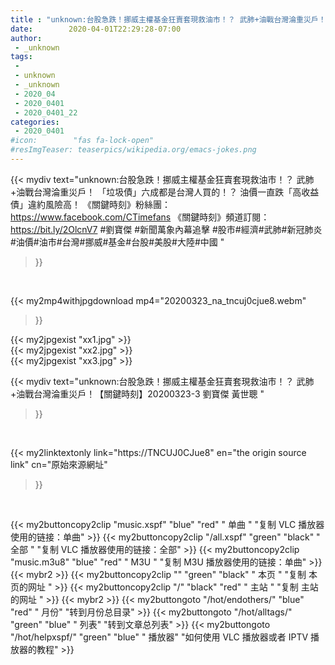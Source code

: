```yaml
---
title : "unknown:台股急跌！挪威主權基金狂賣套現救油市！？ 武肺+油戰台灣淪重災戶！【關鍵時刻】20200323-3 劉寶傑 黃世聰 "
date:        2020-04-01T22:29:28-07:00
author:
 - _unknown
tags:
 - 
 - unknown
 - _unknown
 - 2020_04
 - 2020_0401
 - 2020_0401_22
categories:
 - 2020_0401
#icon:        "fas fa-lock-open"
#resImgTeaser: teaserpics/wikipedia.org/emacs-jokes.png
---
```







{{< mydiv text="unknown:台股急跌！挪威主權基金狂賣套現救油市！？ 武肺+油戰台灣淪重災戶！ 「垃圾債」六成都是台灣人買的！？ 油價一直跌「高收益債」違約風險高！  《關鍵時刻》粉絲團：https://www.facebook.com/CTimefans 《關鍵時刻》頻道訂閱：https://bit.ly/2OlcnV7  #劉寶傑 #新聞萬象內幕追擊 #股市#經濟#武肺#新冠肺炎#油價#油市#台灣#挪威#基金#台股#美股#大陸#中國 "
>}}
<br>


{{< my2mp4withjpgdownload mp4="20200323_na_tncuj0cjue8.webm"
>}}

{{< my2jpgexist "xx1.jpg" >}}<br>
{{< my2jpgexist "xx2.jpg" >}}<br>
{{< my2jpgexist "xx3.jpg" >}}<br>



{{< mydiv text="unknown:台股急跌！挪威主權基金狂賣套現救油市！？ 武肺+油戰台灣淪重災戶！【關鍵時刻】20200323-3 劉寶傑 黃世聰 "
>}}
<br>

{{< my2linktextonly link="https://TNCUJ0CJue8"
en="the origin source link" cn="原始來源網址"
>}}


<br>


{{< my2buttoncopy2clip "music.xspf"        "blue"   "red"    " 单曲 "  "复制 VLC 播放器使用的链接：单曲" >}} {{< my2buttoncopy2clip "/all.xspf"         "green"  "black"  " 全部 "  "复制 VLC 播放器使用的链接：全部" >}} {{< my2buttoncopy2clip "music.m3u8"        "blue"   "red"    " M3U  "    "复制 M3U 播放器使用的链接：单曲" >}} {{< mybr2 >}} {{< my2buttoncopy2clip ""                  "green"  "black"  " 本页 "    "复制 本页的网址 " >}} {{< my2buttoncopy2clip "/"                 "black"  "red"    " 主站 "    "复制 主站的网址 " >}} {{< mybr2 >}} {{< my2buttongoto      "/hot/endothers/"   "blue"   "red"    " 月份"   "转到月份总目录" >}} {{< my2buttongoto      "/hot/alltags/"     "green"  "blue"   " 列表"   "转到文章总列表" >}} {{< my2buttongoto      "/hot/helpxspf/"    "green"  "blue"   " 播放器" "如何使用 VLC 播放器或者 IPTV 播放器的教程" >}} 
